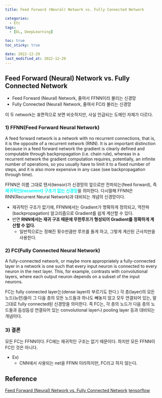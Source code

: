```yaml
---
title: Feed Forward (Neural) Network vs. Fully Connected Network

categories:
  - Etc
tags:
  - [DL, DeepLearning]

toc: true
toc_sticky: true

date: 2022-12-29
last_modified_at: 2022-12-29 
---
```


## Feed Forward (Neural) Network vs. Fully Connected Network

- Feed Forward (Neural) Network, 줄여서 FFNN이라 불리는 신경망
- Fully Connected (Neural) Network, 줄여서 FC라 불리는 신경망

이 두 network는 표면적으로 보면 비슷하지만, 사실 언급되는 도메인 자체가 다르다.

### 1) FFNN(Feed Forward Neural Network) 

A feed forward network is a network with no recurrent connections, that is, it is the opposite of a recurrent network (RNN). 
It is an important distinction because in a feed forward network the gradient is clearly defined and computable through 
backpropagation (i.e. chain rule), whereas in a recurrent network the gradient computation requires, potentially, an infinite number of operations, 
so you usually have to limit it to a fixed number of steps, and it is also more expensive in any case (see backpropagation through time).

FFNN은 이름 그대로 텐서(tensor)가 신경망의 앞으로만 전파되는(feed forward), 즉 <span style = "color:aqua">**재귀적인(recurrent) 구조가 없는 신경망**</span>을 의미한다. 
다시말해 FFNN은 RNN(Recurrent Neural Network)과 대비되는 개념의 신경망이다.  
- 재귀적인 구조가 없기에, FFNN에서는 Gradient가 명확하게 정의되고, 역전파(backpropagation) 알고리즘으로 Gradient를 쉽게 계산할 수 있다. 
- 반면 **RNN에서는 재귀 구조 때문에 무한루프가 형성되어 Gradient를 정확하게 계산할 수 없다.**
  - 일반적으로는 정해진 횟수만큼만 루프를 돌게 하고, 그렇게 계산된 근사치만을 사용한다.

### 2) FC(Fully Connected Neural Network)

A fully-connected network, or maybe more appropriately a fully-connected layer in a network is one such that every input neuron is connected to every neuron in 
the next layer. This, for example, contrasts with convolutional layers, where each output neuron depends on a subset of the input neurons.

FC는 fully connected layer는(dense layer라 부르기도 한다.) 각 층(layer)의 모든 노드(뉴런)들이 그 다음 층의 모든 노드들과 하나도 빼놓지 않고 모두 연결되어 있는, 
말 그대로 fully connected된 신경망을 의미한다. 즉 FC는, 각 층의 노드가 다음 층의 노드들과 듬성듬성 연결되어 있는 convolutional layer나 pooling layer 등과 대비되는 개념이다.

### 3) 결론
모든 FC는 FFNN이다. FC에는 재귀적인 구조는 없기 때문이다. 하지만 모든 FFNN이 FC인 것은 아니다.
- Ex)
  - CNN에서 사용되는 net을 FFNN 이라하지만, FC라고 하지 않는다.

## Reference
[Feed Forward (Neural) Network vs. Fully Connected Network](https://heekangpark.github.io/ml-shorts/ffnn-vs-fc)
[tensorflow](https://stackoverflow.com/questions/45933670/whats-the-difference-between-feed-forward-network-and-fully-connected-networ)
